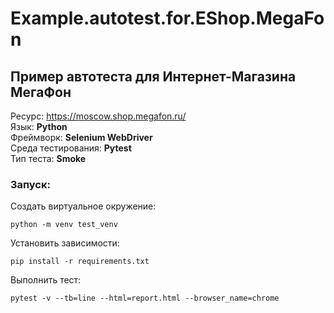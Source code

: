 # Example.autotest.for.EShop.MegaFon
## Пример автотеста для Интернет-Магазина МегаФон

Ресурс: https://moscow.shop.megafon.ru/  
Язык: **Python**  
Фреймворк: **Selenium WebDriver**  
Среда тестирования: **Pytest**  
Тип теста: **Smoke**

### Запуск:
Создать виртуальное окружение:
```
python -m venv test_venv
```
Установить зависимости:
```
pip install -r requirements.txt
```
Выполнить тест:
```
pytest -v --tb=line --html=report.html --browser_name=chrome
```
